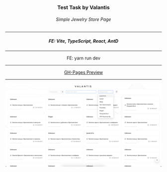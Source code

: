 <h3 align="center">Test Task by Valantis</h3>
<h6 align="center">Simple Jewelry Store Page</h3>
<hr/>
<h5 align="center">FE: Vite, TypeScript, React, AntD<br/></h5> 
<hr/>
<div align="center">FE: yarn run dev</div>
<hr/>
<div align="center"><a href="">GH-Pages Preview</a> 
</div>
<hr>
<div align="center"><img src="preview.png" width='500'></div>